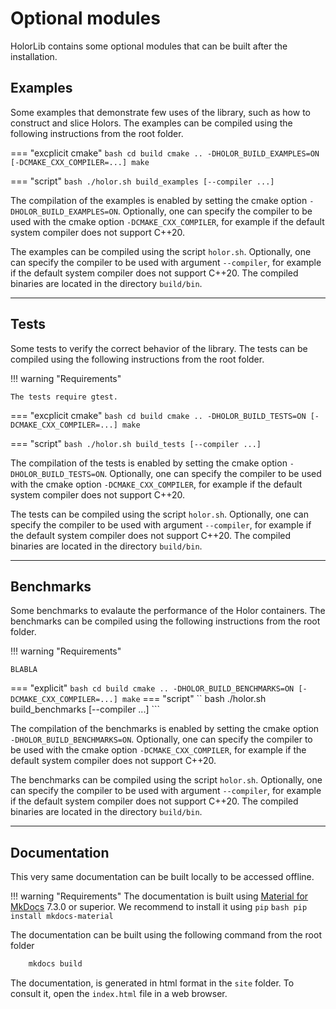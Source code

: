 # Optional modules

HolorLib contains some optional modules that can be built after the installation.



## Examples
Some examples that demonstrate few uses of the library, such as how to construct and slice Holors. The examples can be compiled using the following instructions from the root folder.

=== "excplicit cmake"
    ``` bash
        cd build
        cmake .. -DHOLOR_BUILD_EXAMPLES=ON [-DCMAKE_CXX_COMPILER=...]
        make
    ```

=== "script"
    ``` bash
        ./holor.sh build_examples [--compiler ...]
    ```

The compilation of the examples is enabled by setting the cmake option `-DHOLOR_BUILD_EXAMPLES=ON`. Optionally, one can specify the compiler to be used with the cmake option `-DCMAKE_CXX_COMPILER`, for example if the default system compiler does not support C++20.


The examples can be compiled using the script `holor.sh`. Optionally, one can specify the compiler to be used with argument `--compiler`, for example if the default system compiler does not support C++20.
The compiled binaries are located  in the directory `build/bin`.




---


## Tests
Some tests to verify the correct behavior of the library. The tests can be compiled using the following instructions from the root folder.

!!! warning "Requirements"

    The tests require gtest.

=== "excplicit cmake"
    ``` bash
        cd build
        cmake .. -DHOLOR_BUILD_TESTS=ON [-DCMAKE_CXX_COMPILER=...]
        make
    ```

=== "script"
    ``` bash
        ./holor.sh build_tests [--compiler ...]
    ```

The compilation of the tests is enabled by setting the cmake option `-DHOLOR_BUILD_TESTS=ON`. Optionally, one can specify the compiler to be used with the cmake option `-DCMAKE_CXX_COMPILER`, for example if the default system compiler does not support C++20.

The tests can be compiled using the script `holor.sh`. Optionally, one can specify the compiler to be used with argument `--compiler`, for example if the default system compiler does not support C++20.
The compiled binaries are located  in the directory `build/bin`.




---


## Benchmarks
Some benchmarks to evalaute the performance of the Holor containers. The benchmarks can be compiled using the following instructions from the root folder.

!!! warning "Requirements"

    BLABLA 

=== "explicit"
    ``` bash
        cd build
        cmake .. -DHOLOR_BUILD_BENCHMARKS=ON [-DCMAKE_CXX_COMPILER=...]
        make
    ```
=== "script"
    `` bash
        ./holor.sh build_benchmarks [--compiler ...]
    ```

The compilation of the benchmarks is enabled by setting the cmake option `-DHOLOR_BUILD_BENCHMARKS=ON`. Optionally, one can specify the compiler to be used with the cmake option `-DCMAKE_CXX_COMPILER`, for example if the default system compiler does not support C++20.

The benchmarks can be compiled using the script `holor.sh`. Optionally, one can specify the compiler to be used with argument `--compiler`, for example if the default system compiler does not support C++20.
The compiled binaries are located  in the directory `build/bin`.



---


## Documentation
This very same documentation can be built locally to be accessed offline.

!!! warning "Requirements"
    The documentation is built using [Material for MkDocs](https://squidfunk.github.io/mkdocs-material/) 7.3.0 or superior. We recommend to install it using `pip`
    ``` bash
        pip install mkdocs-material
    ```

The documentation can be built using the following command from the root folder

``` bash
    mkdocs build
```
The documentation, is generated in html format in the `site` folder. To consult it, open the `index.html` file in a web browser.